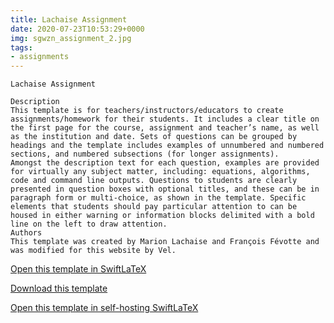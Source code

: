 ```yaml
---
title: Lachaise Assignment
date: 2020-07-23T10:53:29+0000
img: sgwzn_assignment_2.jpg
tags:
- assignments
---
```

```
Lachaise Assignment

Description
This template is for teachers/instructors/educators to create assignments/homework for their students. It includes a clear title on the first page for the course, assignment and teacher’s name, as well as the institution and date. Sets of questions can be grouped by headings and the template includes examples of unnumbered and numbered sections, and numbered subsections (for longer assignments).
Amongst the description text for each question, examples are provided for virtually any subject matter, including: equations, algorithms, code and command line outputs. Questions to students are clearly presented in question boxes with optional titles, and these can be in paragraph form or multi-choice, as shown in the template. Specific elements that students should pay particular attention to can be housed in either warning or information blocks delimited with a bold line on the left to draw attention.
Authors
This template was created by Marion Lachaise and François Févotte and was modified for this website by Vel.
```
[Open this template in SwiftLaTeX](https://www.swiftlatex.com/project.html?import=https://swiftlatex.github.io/LaTeXBoilerPlate/zips/ygfbn_assignment_2.zip&import_name=Lachaise%20Assignment)

[Download this template](https://swiftlatex.github.io/LaTeXBoilerPlate/zips/ygfbn_assignment_2.zip)

[Open this template in self-hosting SwiftLaTeX](http://localhost:3011/project.html?import=https://swiftlatex.github.io/LaTeXBoilerPlate/zips/ygfbn_assignment_2.zip&import_name=Lachaise%20Assignment)

